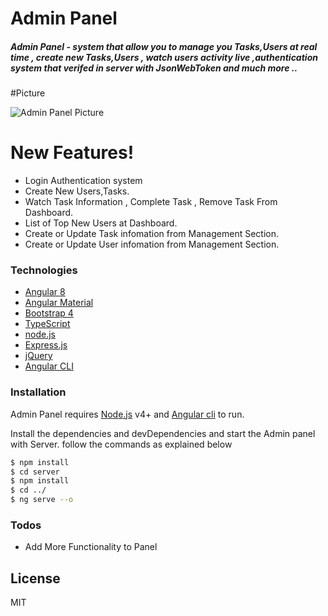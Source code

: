 # Admin Panel


##### Admin Panel - system that allow you to manage you Tasks,Users at real time , create new Tasks,Users , watch users activity live ,authentication system that verifed in server with JsonWebToken and much more ..





#Picture

![Admin Panel Picture](https://i.imgur.com/MFbMSZ0.png)
#

# New Features!

- Login Authentication system
 - Create New Users,Tasks.
 - Watch Task Information , Complete Task , Remove Task From Dashboard.
  - List of Top New Users at Dashboard.
- Create or Update Task infomation from Management Section.
- Create or Update User infomation from Management Section.


### Technologies


* [Angular 8] 
* [Angular Material]
* [Bootstrap 4] 
* [TypeScript] 
* [node.js] 
* [Express.js] 
* [jQuery]
* [Angular CLI]


### Installation

Admin Panel requires [Node.js](https://nodejs.org/) v4+  and [Angular cli](https://cli.angular.io/) to run.

Install the dependencies and devDependencies and start the Admin panel with Server.
follow the commands as explained below

```sh
$ npm install
$ cd server
$ npm install
$ cd ../
$ ng serve --o
```


### Todos

 - Add More Functionality to Panel

License
----

MIT



[//]: # (These are reference links used in the body of this note and get stripped out when the markdown processor does its job. There is no need to format nicely because it shouldn't be seen. Thanks SO - http://stackoverflow.com/questions/4823468/store-comments-in-markdown-syntax)


   [Angular Material]: <https://material.angular.io/>
   [Angular CLI]: <https://cli.angular.io/>
   [dill]: <https://github.com/joemccann/dillinger>
   [git-repo-url]: <https://github.com/joemccann/dillinger.git>
   [john gruber]: <http://daringfireball.net>
   [df1]: <http://daringfireball.net/projects/markdown/>
   [TypeScript]: <https://www.typescriptlang.org/>
   [Bootstrap 4]: <https://getbootstrap.com/>
   [node.js]: <http://nodejs.org>
   [Twitter Bootstrap]: <http://twitter.github.com/bootstrap/>
   [jQuery]: <http://jquery.com>
   [@tjholowaychuk]: <http://twitter.com/tjholowaychuk>
   [express.js]: <http://expressjs.com>
   [Angular 8]: <https://angular.io/>
   [Gulp]: <http://gulpjs.com>


